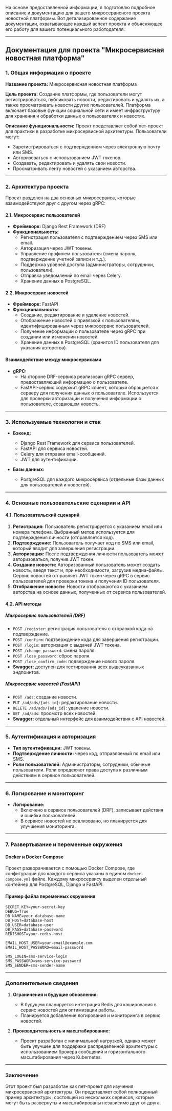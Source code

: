 На основе предоставленной информации, я подготовлю подробное описание и документацию для вашего микросервисного проекта новостной платформы. Вот детализированное содержание документации, охватывающее каждый аспект проекта и объясняющее его работу для вашего потенциального работодателя.

---

## Документация для проекта "Микросервисная новостная платформа"

### 1. Общая информация о проекте

**Название проекта:** Микросервисная новостная платформа

**Цель проекта:** 
Создание платформы, где пользователи могут регистрироваться, публиковать новости, редактировать и удалять их, а также просматривать новости других пользователей. Платформа включает базовые функции социальной сети и имеет инфраструктуру для хранения и обработки данных о пользователях и новостях.

**Описание функциональности:**
Проект представляет собой пет-проект для практики в разработке микросервисной архитектуры. Пользователи могут:
- Зарегистрироваться с подтверждением через электронную почту или SMS.
- Авторизоваться с использованием JWT токенов.
- Создавать, редактировать и удалять свои новости.
- Просматривать ленту новостей с указанием авторства.

---

### 2. Архитектура проекта

Проект разделен на два основных микросервиса, которые взаимодействуют друг с другом через gRPC:

#### 2.1. Микросервис пользователей
- **Фреймворк:** Django Rest Framework (DRF)
- **Функциональность:**
  - Регистрация пользователя с подтверждением через SMS или email.
  - Авторизация через JWT токены.
  - Управление профилем пользователя (смена пароля, подтверждение учетной записи и т.д.).
  - Поддержка уровней доступа (администраторы, сотрудники, пользователи).
  - Отправка уведомлений по email через Celery.
  - Хранение данных в PostgreSQL.

#### 2.2. Микросервис новостей
- **Фреймворк:** FastAPI
- **Функциональность:**
  - Создание, редактирование и удаление новостей.
  - Отображение новостей с привязкой к пользователям, идентифицированным через микросервис пользователей.
  - Получение информации о пользователе через gRPC при создании или изменении новостей.
  - Хранение данных в PostgreSQL (хранится ID пользователя для указания авторства).

#### Взаимодействие между микросервисами
- **gRPC:** 
  - На стороне DRF-сервиса реализован gRPC сервер, предоставляющий информацию о пользователе.
  - FastAPI-сервис содержит gRPC клиент, который обращается к серверу для получения данных о пользователе. Используется для проверки авторизации и получения информации о пользователе, создающем новость.

---

### 3. Используемые технологии и стек

- **Бэкенд:**
  - Django Rest Framework для сервиса пользователей.
  - FastAPI для сервиса новостей.
  - Celery для отправки email-сообщений.
  - JWT для аутентификации.
  
- **Базы данных:**
  - PostgreSQL для каждого микросервиса (отдельные базы данных для пользователей и новостей).

---

### 4. Основные пользовательские сценарии и API

#### 4.1. Пользовательский сценарий
1. **Регистрация:** Пользователь регистрируется с указанием email или номера телефона. Выбранный метод используется для подтверждения личности (отправляется код).
2. **Подтверждение:** Пользователь получает код по SMS или email, который вводит для завершения регистрации.
3. **Авторизация:** После подтверждения личности пользователь может авторизоваться, получив JWT токен.
4. **Создание новости:** Авторизованный пользователь может создать новость, введя текст и, при необходимости, загрузив медиа-файлы. Сервис новостей отправляет JWT токен через gRPC в сервис пользователей для проверки токена и получения ID пользователя.
5. **Отображение новости:** Новости отображаются с указанием авторства на основе данных, полученных от сервиса пользователей.

#### 4.2. API методы

##### Микросервис пользователей (DRF)
- `POST /register`: регистрация пользователя с отправкой кода на подтверждение.
- `POST /confirm`: подтверждение кода для завершения регистрации.
- `POST /login`: авторизация с выдачей JWT токена.
- `POST /change_password`: смена пароля.
- `POST /lose_password`: сброс пароля.
- `POST /lose_confirm_code`: подверждение нового пароля.
- **Swagger:** доступен для тестирования всех вышеуказанных эндпоинтов.

##### Микросервис новостей (FastAPI)
- `POST /ads`: создание новости.
- `PUT /ad/ads/{ads_id}`: редактирование новости.
- `DELETE /ad/ads/{ads_id}`: удаление новости.
- `GET /ad/ads`: просмотр всех новостей.
- **Swagger:** отдельный интерфейс для взаимодействия с API новостей.

---

### 5. Аутентификация и авторизация

- **Тип аутентификации:** JWT токены.
- **Подтверждение личности:** через код, отправляемый по email или SMS.
- **Роли пользователей:** Администраторы, сотрудники, обычные пользователи. Роли определяют права доступа к различным действиям в сервисе пользователей.

---

### 6. Логирование и мониторинг

- **Логирование:** 
  - Включено в сервисе пользователей (DRF), записывает действия и ошибки пользователей.
  - В сервисе новостей не реализовано, но планируется для улучшения мониторинга.

---

### 7. Развертывание и переменные окружения

#### Docker и Docker Compose
Проект разворачивается с помощью Docker Compose, где конфигурации для каждого сервиса указаны в едином `docker-compose.yml` файле. Каждому микросервису выделен отдельный контейнер для PostgreSQL, Django и FastAPI.

#### Пример файла переменных окружения
```env
SECRET_KEY=your-secret-key
DEBUG=True
DB_NAME=your-database-name
DB_HOST=database-host
DB_USER=database-user
DB_PASS=database-password
REDISHOST=your-redis-host

EMAIL_HOST_USER=your-email@example.com
EMAIL_HOST_PASSWORD=email-password

SMS_LOGIN=sms-service-login
SMS_PASSWORD=sms-service-password
SMS_SENDER=sms-sender-name
```

---

### Дополнительные сведения

1. **Ограничения и будущие обновления:**
   - В будущем планируется интеграция Redis для кэширования в сервис новостей для оптимизации работы.
   - Планируется добавление логирования и мониторинга в сервис новостей.

2. **Производительность и масштабирование:**
   - Проект разработан с минимальной нагрузкой, однако может быть улучшен для поддержки распределенной архитектуры с использованием брокера сообщений и горизонтального масштабирования через Kubernetes.

--- 

### Заключение
Этот проект был разработан как пет-проект для изучения микросервисной архитектуры. Он представляет собой полноценный пример архитектуры, состоящей из нескольких сервисов, которые могут быть развернуты и масштабированы независимо друг от друга.